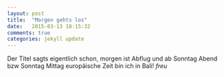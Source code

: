 ```yaml
---
layout: post
title:  "Morgen gehts los"
date:   2015-03-13 18:15:32
comments: true
categories: jekyll update
---
```

Der Titel sagts eigentlich schon, morgen ist Abflug und ab Sonntag Abend bzw Sonntag Mittag europäische Zeit bin ich in Bali! *freu*
